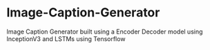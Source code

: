 # Image-Caption-Generator
Image Caption Generator built using a Encoder Decoder model using InceptionV3 and LSTMs using Tensorflow
